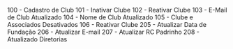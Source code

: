 

100 - Cadastro de Club
101 - Inativar Clube
102 - Reativar Clube
103 - E-Mail de Club Atualizado
104 - Nome de Club Atualizado
105 - Clube e Associados Desativados
106 - Reativar Clube
205 - Atualizar Data de Fundação
206 - Atualizar E-mail
207 - Atualizar RC Padrinho
208 - Atualizado Diretorias